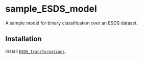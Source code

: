# sample_ESDS_model

A sample model for binary classification over an ESDS dataset.

## Installation

Install [`ESDS_transformations`](https://github.com/Event-Stream-Data-Standard/ESDS_transformations).
